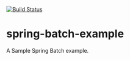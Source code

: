 [![Build Status](https://travis-ci.org/madbear2000/spring-batch-example.svg)](https://travis-ci.org/madbear2000/spring-batch-example)

# spring-batch-example
A Sample Spring Batch example.
